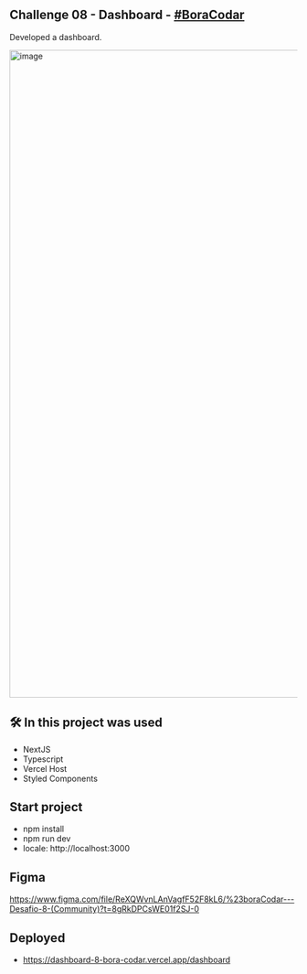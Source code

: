 
## Challenge 08 - Dashboard - <a href="https://www.rocketseat.com.br/boracodar/desafios-anteriores/um-dashboard-desafio-08">#BoraCodar</a>
Developed a dashboard.

<img width="1133" alt="image" src="https://user-images.githubusercontent.com/28486303/231796382-d27ce9ba-0147-4d05-b24a-ebfcd382e5d2.png">

## 🛠️ In this project was used
- NextJS
- Typescript
- Vercel Host
- Styled Components

## Start project

- npm install
- npm run dev
- locale: http://localhost:3000

## Figma
https://www.figma.com/file/ReXQWvnLAnVagfF52F8kL6/%23boraCodar---Desafio-8-(Community)?t=8gRkDPCsWE01f2SJ-0

## Deployed
- https://dashboard-8-bora-codar.vercel.app/dashboard
